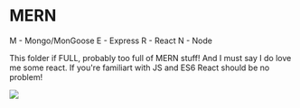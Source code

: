 # MERN

M - Mongo/MonGoose
E - Express
R - React
N - Node

This folder if FULL, probably too full of MERN stuff! And I must say I do love me some react. If you're familiart with JS and ES6 React should be no problem!

![](https://github.com/lisabroadhead/MERN/blob/main/images.jpeg) 


